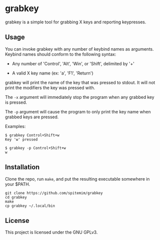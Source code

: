 # grabkey

grabkey is a simple tool for grabbing X keys and reporting keypresses.

## Usage

You can invoke grabkey with any number of keybind names as arguments. Keybind
names should conform to the following syntax:

* Any number of 'Control', 'Alt', 'Win', or 'Shift', delimited by '+'

* A valid X key name (ex: 'a', 'F1', 'Return')

grabkey will print the name of the key that was pressed to stdout. It will not
print the modifiers the key was pressed with.

The `-x` argument will immediately stop the program when any grabbed key is
pressed.

The `-p` argument will cause the program to only print the key name when
grabbed keys are pressed.

Examples: 

```
$ grabkey Control+Shift+w
Key 'w' pressed

$ grabkey -p Control+Shift+w
w
```

## Installation

Clone the repo, run `make`, and put the resulting executable somewhere in your $PATH.

```
git clone https://github.com/spitemim/grabkey
cd grabkey
make
cp grabkey ~/.local/bin
```

## License

This project is licensed under the GNU GPLv3.

